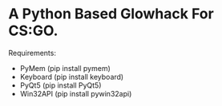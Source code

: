 # A Python Based Glowhack For CS:GO.
Requirements:
* PyMem (pip install pymem)
* Keyboard (pip install keyboard)
* PyQt5 (pip install PyQt5)
* Win32API (pip install pywin32api)


